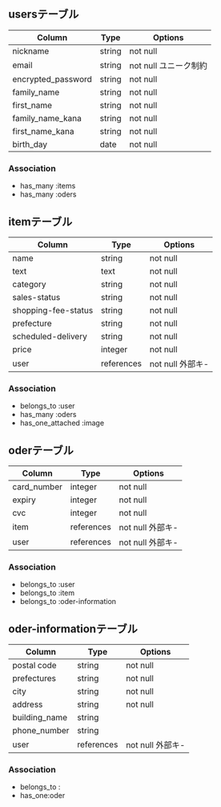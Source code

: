 ## usersテーブル

| Column              | Type       | Options                        |
| ------------------  | ---------- | ------------------------------ |
| nickname            | string     | not null                       |
| email               | string     | not null  ユニーク制約           |
| encrypted_password  | string     | not null                       |
| family_name         | string     | not null                       |
| first_name          | string     | not null                       |
| family_name_kana    | string     | not null                       |
| first_name_kana     | string     | not null                       |
| birth_day           | date       | not null                       |


### Association
- has_many :items
- has_many :oders

## itemテーブル
| Column              | Type       | Options                        |
| ------------------  | ---------- | ------------------------------ |
| name                | string     | not null                       |
| text                | text       | not null                       |
| category            | string     | not null                       |
| sales-status        | string     | not null                       |
| shopping-fee-status | string     | not null                       |
| prefecture          | string     | not null                       |
| scheduled-delivery  | string     | not null                       |
| price               | integer    | not null                       |
| user                | references | not null 外部キ-                |

### Association
- belongs_to :user
- has_many :oders
- has_one_attached :image

## oderテーブル
| Column              | Type       | Options                        |
| ------------------  | ---------- | ------------------------------ |
| card_number         | integer    | not null                       |
| expiry              | integer    | not null                       |
| cvc                 | integer    | not null                       |
| item                | references | not null 外部キ-                |
| user                | references | not null 外部キ-                |

### Association
- belongs_to :user
- belongs_to :item
- belongs_to :oder-information

## oder-informationテーブル
| Column              | Type       | Options                        |
| ------------------  | ---------- | ------------------------------ |
| postal code         | string     | not null                       |
| prefectures         | string     | not null                       |
| city                | string     | not null                       |
| address             | string     | not null                       |
| building_name       | string     |                                |
| phone_number        | string     |                                |
| user                | references | not null 外部キ-                |

### Association
- belongs_to :
- has_one:oder